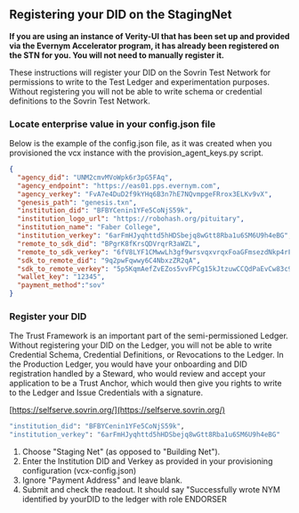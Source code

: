 ## Registering your DID on the StagingNet

**If you are using an instance of Verity-UI that has been set up and provided via the Evernym Accelerator program, it has already been registered on the STN for you. You will not need to manually register it.**

These instructions will register your DID on the Sovrin Test Network for permissions to write to the Test Ledger and experimentation purposes. Without registering you will not be able to write schema or credential definitions to the Sovrin Test Network.

### Locate enterprise value in your config.json file

Below is the example of the config.json file, as it was created when you provisioned the vcx instance with the provision_agent_keys.py script. 

```json
{   
  "agency_did": "UNM2cmvMVoWpk6r3pG5FAq",
  "agency_endpoint": "https://eas01.pps.evernym.com",
  "agency_verkey": "FvA7e4DuD2f9kYHq6B3n7hE7NQvmpgeFRrox3ELKv9vX",
  "genesis_path": "genesis.txn",
  "institution_did": "BFBYCenin1YFe5CoNjS59k",
  "institution_logo_url": "https://robohash.org/pituitary",
  "institution_name": "Faber College",
  "institution_verkey": "6arFmHJyqhttd5hHDSbejq8wGtt8Rba1u6SM6U9h4eBG",
  "remote_to_sdk_did": "BPgrK8fKrsQDVrqrR3aWZL",
  "remote_to_sdk_verkey": "6fV8LYF1CMwwLh3gf9wrsvqxvrqxFoaGFmsezdNkp4rF",
  "sdk_to_remote_did": "9q2pwFqwwy6C4NbxzZR2qA",
  "sdk_to_remote_verkey": "5p5KqmAefZvEZos5vvFPCg15kJtzuwCCQdPaEvCw83c9",
  "wallet_key": "12345",
  "payment_method":"sov"
}
```

### Register your DID

The Trust Framework is an important part of the semi-permissioned Ledger. Without registering your DID on the Ledger, you will not be able to write Credential Schema, Credential Definitions, or Revocations to the Ledger. In the Production Ledger, you would have your onboarding and DID registration handled by a Steward, who would review and accept your application to be a Trust Anchor, which would then give you rights to write to the Ledger and Issue Credentials with a signature. 

[https://selfserve.sovrin.org/](https://selfserve.sovrin.org/)

```bash
"institution_did": "BFBYCenin1YFe5CoNjS59k",
"institution_verkey": "6arFmHJyqhttd5hHDSbejq8wGtt8Rba1u6SM6U9h4eBG"
```
1. Choose "Staging Net" (as opposed to "Building Net").
2. Enter the Institution DID and Verkey as provided in your provisioning configuration (vcx-config.json)
3. Ignore "Payment Address" and leave blank.
4. Submit and check the readout. It should say "Successfully wrote NYM identified by yourDID to the ledger with role ENDORSER